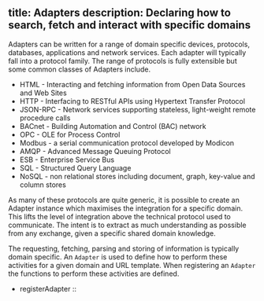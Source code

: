 title: Adapters
description: Declaring how to search, fetch and interact with specific domains
---
Adapters can be written for a range of domain specific devices, protocols, databases, applications and network services. Each adapter will typically fall into a protocol family. The range of protocols is fully extensible but some common classes of Adapters include.
- HTML - Interacting and fetching information from Open Data Sources and Web Sites
- HTTP - Interfacing to RESTful APIs using Hypertext Transfer Protocol
- JSON-RPC - Network services supporting stateless, light-weight remote procedure calls
- BACnet - Building Automation and Control (BAC) network
- OPC - OLE for Process Control
- Modbus - a serial communication protocol developed by Modicon
- AMQP - Advanced Message Queuing Protocol
- ESB - Enterprise Service Bus
- SQL - Structured Query Language
- NoSQL - non relational stores including document, graph, key-value and column stores 

As many of these protocols are quite generic, it is possible to create an Adapter instance which maximises the integration for a specific domain. This lifts the level of integration above the technical protocol used to communicate. The intent is to extract as much understanding as possible from any exchange, given a specific shared domain knowledge.

The requesting, fetching, parsing and storing of information is typically domain specific. An `Adapter` is used to define how to perform these activities for a given domain and URL template. When registering an `Adapter` the functions to perform these activities are defined.
- registerAdapter ::
